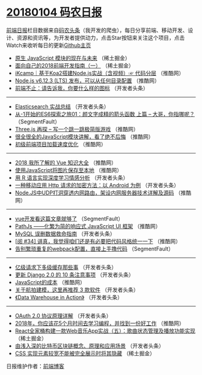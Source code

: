 # [20180104 码农日报](http://hao.caibaojian.com/date/2018/01/04)

[前端日报](http://caibaojian.com/c/news)栏目数据来自[码农头条](http://hao.caibaojian.com/)（我开发的爬虫），每日分享前端、移动开发、设计、资源和资讯等，为开发者提供动力，点击Star按钮来关注这个项目，点击Watch来收听每日的更新[Github主页](https://github.com/kujian/frontendDaily)
* [原生 JavaScript 模块的现在与未来](http://hao.caibaojian.com/61732.html) （稀土掘金）
* [面向自己的2018前端开发指南（一）](http://hao.caibaojian.com/61731.html) （稀土掘金）
* [iKcamp｜基于Koa2搭建Node.js实战（含视频）☞ 代码分层](http://hao.caibaojian.com/61704.html) （推酷网）
* [Node.js v6.12.3 (LTS) 发布，可以从任何目录配置](http://hao.caibaojian.com/61715.html) （推酷网）
* [前端不止：请告诉我，你要什么样的图标](http://hao.caibaojian.com/61652.html) （开发者头条）

***
* [Elasticsearch 实战总结](http://hao.caibaojian.com/61633.html) （开发者头条）
* [从-1开始的ES6探索之旅01：颜文字成精的箭头函数 上篇 &#8211; 大哥，你指哪呢？](http://hao.caibaojian.com/61673.html) （SegmentFault）
* [Three.js 再探 &#8211; 写一个跳一跳极简版游戏](http://hao.caibaojian.com/61697.html) （推酷网）
* [很全很全的JavaScript模块讲解，看了绝不后悔](http://hao.caibaojian.com/61708.html) （推酷网）
* [初级前端项目加载速度优化](http://hao.caibaojian.com/61698.html) （推酷网）

***
* [2018 我所了解的 Vue 知识大全](http://hao.caibaojian.com/61709.html) （推酷网）
* [使用JavaScript将图片保存至本地](http://hao.caibaojian.com/61701.html) （推酷网）
* [用 R 语言实现深度学习情感分析](http://hao.caibaojian.com/61647.html) （开发者头条）
* [一种移动应用 Http 请求的加密方法：以 Android 为例](http://hao.caibaojian.com/61640.html) （开发者头条）
* [Node.JS中UDP打洞穿透内网路由，架设内网服务器技术详解及源码](http://hao.caibaojian.com/61706.html) （推酷网）

***
* [vue开发看这篇文章就够了](http://hao.caibaojian.com/61665.html) （SegmentFault）
* [PathJs ——化繁为简的响应式 JavaScript UI 框架](http://hao.caibaojian.com/61711.html) （推酷网）
* [MySQL 误删数据救命指南](http://hao.caibaojian.com/61646.html) （开发者头条）
* [[阅 #34] 讲真，我觉得咱们还是有必要把代码风格统一一下](http://hao.caibaojian.com/61712.html) （推酷网）
* [告别繁琐重复的webpack配置，直接上手撸代码](http://hao.caibaojian.com/61670.html) （SegmentFault）

***
* [亿级请求下多级缓存那些事](http://hao.caibaojian.com/61637.html) （开发者头条）
* [更新 Django 2.0 的 10 条注意事项](http://hao.caibaojian.com/61648.html) （开发者头条）
* [JavaScript的成本](http://hao.caibaojian.com/61714.html) （推酷网）
* [关于航拍建模，这里再推荐 3 款软件](http://hao.caibaojian.com/61649.html) （开发者头条）
* [《Data Warehouse in Action》](http://hao.caibaojian.com/61639.html) （开发者头条）

***
* [OAuth 2.0 协议原理详解](http://hao.caibaojian.com/61641.html) （开发者头条）
* [2018年，你应该花5个月时间去学习编程，并找到一份好工作](http://hao.caibaojian.com/61707.html) （推酷网）
* [React全家桶构建一款Web音乐App实战（五）：歌曲状态管理及播放功能实现](http://hao.caibaojian.com/61729.html) （稀土掘金）
* [由浅入深的比特币区块链概念、原理和应用场景](http://hao.caibaojian.com/61643.html) （开发者头条）
* [CSS 实现元素较宽不能被完全展示时将其隐藏](http://hao.caibaojian.com/61730.html) （稀土掘金）

日报维护作者：[前端博客](http://caibaojian.com/) 